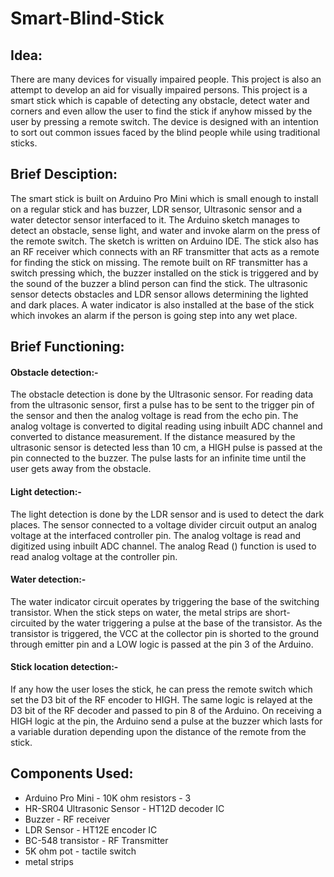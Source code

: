 # **Smart-Blind-Stick**

## **Idea:**
There are many devices for visually impaired people. This project is also an attempt to develop an aid for visually impaired persons. This project is a smart stick which is capable of detecting any obstacle, detect water and corners and even allow the user to find the stick if anyhow missed by the user by pressing a remote switch. The device is designed with an intention to sort out common issues faced by the blind people while using traditional sticks.

## **Brief Desciption:**
The smart stick is built on Arduino Pro Mini which is small enough to install on a regular stick and has buzzer, LDR sensor, Ultrasonic sensor and a water detector sensor interfaced to it. 
The Arduino sketch manages to detect an obstacle, sense light, and water and invoke alarm on the press of the remote switch. The sketch is written on Arduino IDE.
The stick also has an RF receiver which connects with an RF transmitter that acts as a remote for finding the stick on missing. The remote built on RF transmitter has a switch pressing which, the buzzer installed on the stick is triggered and by the sound of the buzzer a blind person can find the stick.
The ultrasonic sensor detects obstacles and LDR sensor allows determining the lighted and dark places. A water indicator is also installed at the base of the stick which invokes an alarm if the person is going step into any wet place.

## **Brief Functioning:**
#### Obstacle detection:-
The obstacle detection is done by the Ultrasonic sensor. For reading data from the ultrasonic sensor, first a pulse has to be sent to the trigger pin of the sensor and then the analog voltage is read from the echo pin. The analog voltage is converted to digital reading using inbuilt ADC channel and converted to distance measurement. If the distance measured by the ultrasonic sensor is detected less than 10 cm, a HIGH pulse is passed at the pin connected to the buzzer. The pulse lasts for an infinite time until the user gets away from the obstacle. 
#### Light detection:-
The light detection is done by the LDR sensor and is used to detect the dark places. The sensor connected to a voltage divider circuit output an analog voltage at the interfaced controller pin. The analog voltage is read and digitized using inbuilt ADC channel. The analog Read () function is used to read analog voltage at the controller pin. 
#### Water detection:- 
The water indicator circuit operates by triggering the base of the switching transistor. When the stick steps on water, the metal strips are short-circuited by the water triggering a pulse at the base of the transistor. As the transistor is triggered, the VCC at the collector pin is shorted to the ground through emitter pin and a LOW logic is passed at the pin 3 of the Arduino.
#### Stick location detection:-
If any how the user loses the stick, he can press the remote switch which set the D3 bit of the RF encoder to HIGH. The same logic is relayed at the D3 bit of the RF decoder and passed to pin 8 of the Arduino. On receiving a HIGH logic at the pin, the Arduino send a pulse at the buzzer which lasts for a variable duration depending upon the distance of the remote from the stick.

## **Components Used:**
- Arduino Pro Mini                      - 10K ohm resistors - 3
- HR-SR04 Ultrasonic Sensor             - HT12D decoder IC
- Buzzer                                - RF receiver
- LDR Sensor                            - HT12E encoder IC
- BC-548 transistor                     - RF Transmitter
- 5K ohm pot                            - tactile switch
- metal strips
